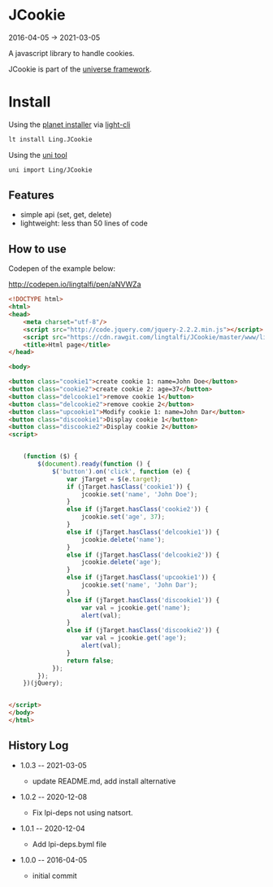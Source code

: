 JCookie
=================
2016-04-05 -> 2021-03-05



A javascript library to handle cookies.


JCookie is part of the [universe framework](https://github.com/karayabin/universe-snapshot).


Install
=============


Using the [planet installer](https://github.com/lingtalfi/Light_PlanetInstaller) via [light-cli](https://github.com/lingtalfi/Light_Cli)
```bash
lt install Ling.JCookie
```

Using the [uni tool](https://github.com/lingtalfi/universe-naive-importer)
```bash
uni import Ling/JCookie
```


Features
-------------

- simple api (set, get, delete)
- lightweight: less than 50 lines of code




How to use
--------------


Codepen of the example below: 


http://codepen.io/lingtalfi/pen/aNVWZa


```html
<!DOCTYPE html>
<html>
<head>
    <meta charset="utf-8"/>
    <script src="http://code.jquery.com/jquery-2.2.2.min.js"></script>
    <script src="https://cdn.rawgit.com/lingtalfi/JCookie/master/www/libs/jcookie/js/jcookie.js"></script>
    <title>Html page</title>
</head>

<body>

<button class="cookie1">create cookie 1: name=John Doe</button>
<button class="cookie2">create cookie 2: age=37</button>
<button class="delcookie1">remove cookie 1</button>
<button class="delcookie2">remove cookie 2</button>
<button class="upcookie1">Modify cookie 1: name=John Dar</button>
<button class="discookie1">Display cookie 1</button>
<button class="discookie2">Display cookie 2</button>
<script>


    (function ($) {
        $(document).ready(function () {
            $('button').on('click', function (e) {
                var jTarget = $(e.target);
                if (jTarget.hasClass('cookie1')) {
                    jcookie.set('name', 'John Doe');
                }
                else if (jTarget.hasClass('cookie2')) {
                    jcookie.set('age', 37);
                }
                else if (jTarget.hasClass('delcookie1')) {
                    jcookie.delete('name');
                }
                else if (jTarget.hasClass('delcookie2')) {
                    jcookie.delete('age');
                }
                else if (jTarget.hasClass('upcookie1')) {
                    jcookie.set('name', 'John Dar');
                }
                else if (jTarget.hasClass('discookie1')) {
                    var val = jcookie.get('name');
                    alert(val);
                }
                else if (jTarget.hasClass('discookie2')) {
                    var val = jcookie.get('age');
                    alert(val);
                }
                return false;
            });
        });
    })(jQuery);


</script>
</body>
</html>
```





History Log
------------------

- 1.0.3 -- 2021-03-05

    - update README.md, add install alternative

- 1.0.2 -- 2020-12-08

    - Fix lpi-deps not using natsort.

- 1.0.1 -- 2020-12-04

    - Add lpi-deps.byml file

- 1.0.0 -- 2016-04-05

    - initial commit
    
    





